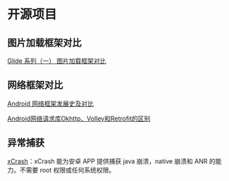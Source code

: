 # 开源项目

## 图片加载框架对比

[Glide 系列（一） 图片加载框架对比](https://www.jianshu.com/p/89ab4f415bf8)

## 网络框架对比

[Android 网络框架发展史及对比](https://www.jianshu.com/p/86fff768b063)

[Android网络请求库Okhttp、Volley和Retrofit的区别](https://www.jianshu.com/p/21fe87777d20)

## 异常捕获

[xCrash](https://github.com/iqiyi/xCrash)：xCrash 能为安卓 APP 提供捕获 java 崩溃，native 崩溃和 ANR 的能力。不需要 root 权限或任何系统权限。



